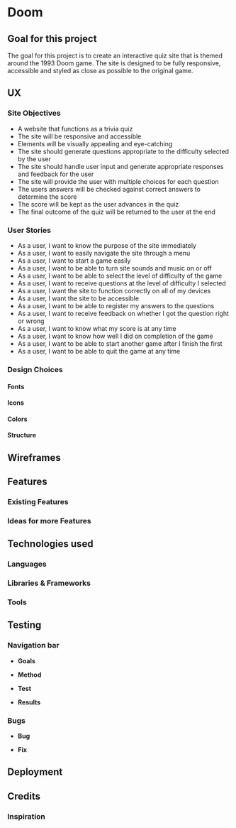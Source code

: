# **Doom**

## **Goal for this project** 

The goal for this project is to create an interactive quiz site that is themed around the 1993 Doom game. 
The site is designed to be fully responsive, accessible and styled as close as possible to the original game.


## **UX**

### **Site Objectives**

* A website that functions as a trivia quiz
* The site will be responsive and accessible
* Elements will be visually appealing and eye-catching
* The site should generate questions appropriate to the difficulty selected by the user 
* The site should handle user input and generate appropriate responses and feedback for the user
* The site will provide the user with multiple choices for each question
* The users answers will be checked against correct answers to determine the score
* The score will be kept as the user advances in the quiz
* The final outcome of the quiz will be returned to the user at the end

### **User Stories**
* As a user, I want to know the purpose of the site immediately
* As a user, I want to easily navigate the site through a menu 
* As a user, I want to start a game easily
* As a user, I want to be able to turn site sounds and music on or off
* As a user, I want to be able to select the level of difficulty of the game
* As a user, I want to receive questions at the level of difficulty I selected
* As a user, I want the site to function correctly on all of my devices
* As a user, I want the site to be accessible
* As a user, I want to be able to register my answers to the questions
* As a user, I want to receive feedback on whether I got the question right or wrong
* As a user, I want to know what my score is at any time
* As a user, I want to know how well I did on completion of the game
* As a user, I want to be able to start another game after I finish the first
* As a user, I want to be able to quit the game at any time


### **Design Choices**

#### Fonts 

#### Icons

#### Colors

#### Structure

## **Wireframes**

## **Features**
 
### **Existing Features**

### **Ideas for more Features**
 
## **Technologies used**
 
### **Languages**

### **Libraries & Frameworks**

### **Tools**
 
## **Testing**

### Navigation bar

* **Goals**    

* **Method**   

* **Test**    

* **Results**    

### Bugs

* **Bug**    

* **Fix**          

## **Deployment**
 
## **Credits**

### Inspiration
